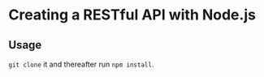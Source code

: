 # Creating a RESTful API with Node.js

## Usage
 ```git clone``` it and thereafter run ```npm install```.
